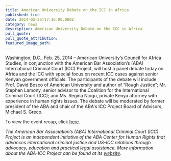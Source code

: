 ```yaml
---
title: American University Debate on the ICC in Africa
published: true
date: 2014-02-25T17:16:00.000Z
category: news
description: American University Debate on the ICC in Africa
pull_quote:
pull_quote_attribution:
featured_image_path:
---
```



Washington, D.C., Feb. 25, 2014 – American University’s Council for Africa Studies, in conjunction with the American Bar Association’s (ABA) International Criminal Court (ICC) Project, will host a panel debate today on Africa and the ICC with special focus on recent ICC cases against senior Kenyan government officials. The participants of the debate will include Prof. David Bosco of American University and author of “Rough Justice”; Mr. Stephen Lamony, senior advisor to the Coalition for the International Criminal Court (ICC); and Ms. Regina Njogu, private Kenya attorney with experience in human rights issues. The debate will be moderated by former president of the ABA and chair of the ABA's ICC Project Board of Advisors, Michael S. Greco.

To view the event recap, click [here](https://www.international-criminal-justice-today.org/events/debate-the-international-criminal-court-in-africa/).

*The American Bar Association’s (ABA) International Criminal Court (ICC) Project is an independent initiative of the ABA Center for Human Rights that advances international criminal justice and US-ICC relations through advocacy, education and practical legal assistance. More information about the ABA-ICC Project can be found at its [website](https://www.aba-icc.org/).*
